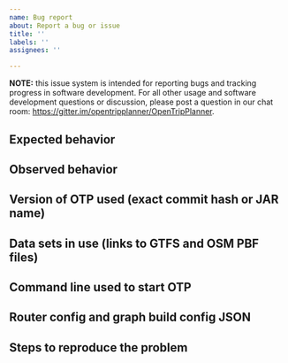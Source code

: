 ```yaml
---
name: Bug report
about: Report a bug or issue
title: ''
labels: ''
assignees: ''

---
```


**NOTE:** this issue system is intended for reporting bugs and tracking progress in software
development. For all other usage and software development questions or discussion, please post a
question in our chat room: https://gitter.im/opentripplanner/OpenTripPlanner.


## Expected behavior

## Observed behavior

## Version of OTP used (exact commit hash or JAR name)

## Data sets in use (links to GTFS and OSM PBF files)

## Command line used to start OTP

## Router config and graph build config JSON

## Steps to reproduce the problem
